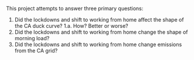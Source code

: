 This project attempts to answer three primary questions:
  1. Did the lockdowns and shift to working from home affect the shape of the CA duck curve?
     1.a. How? Better or worse?
  2. Did the lockdowns and shift to working from home change the shape of morning load? 
  3. Did the lockdowns and shift to working from home change emissions from the CA grid?